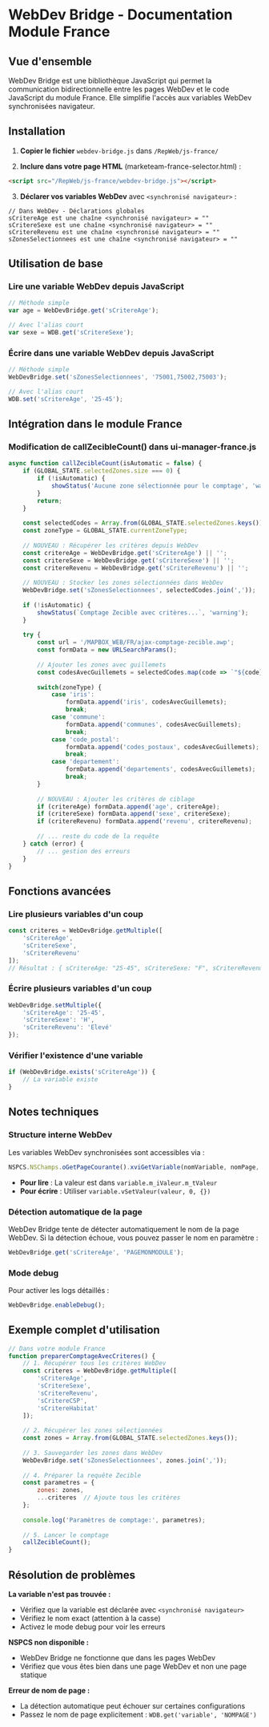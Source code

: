# WebDev Bridge - Documentation Module France

## Vue d'ensemble

WebDev Bridge est une bibliothèque JavaScript qui permet la communication bidirectionnelle entre les pages WebDev et le code JavaScript du module France. Elle simplifie l'accès aux variables WebDev synchronisées navigateur.

## Installation

1. **Copier le fichier** `webdev-bridge.js` dans `/RepWeb/js-france/`

2. **Inclure dans votre page HTML** (marketeam-france-selector.html) :
```html
<script src="/RepWeb/js-france/webdev-bridge.js"></script>
```

3. **Déclarer vos variables WebDev** avec `<synchronisé navigateur>` :
```
// Dans WebDev - Déclarations globales
sCritereAge est une chaîne <synchronisé navigateur> = ""
sCritereSexe est une chaîne <synchronisé navigateur> = ""
sCritereRevenu est une chaîne <synchronisé navigateur> = ""
sZonesSelectionnees est une chaîne <synchronisé navigateur> = ""
```

## Utilisation de base

### Lire une variable WebDev depuis JavaScript
```javascript
// Méthode simple
var age = WebDevBridge.get('sCritereAge');

// Avec l'alias court
var sexe = WDB.get('sCritereSexe');
```

### Écrire dans une variable WebDev depuis JavaScript
```javascript
// Méthode simple
WebDevBridge.set('sZonesSelectionnees', '75001,75002,75003');

// Avec l'alias court
WDB.set('sCritereAge', '25-45');
```

## Intégration dans le module France

### Modification de callZecibleCount() dans ui-manager-france.js

```javascript
async function callZecibleCount(isAutomatic = false) {
    if (GLOBAL_STATE.selectedZones.size === 0) {
        if (!isAutomatic) {
            showStatus('Aucune zone sélectionnée pour le comptage', 'warning');
        }
        return;
    }
    
    const selectedCodes = Array.from(GLOBAL_STATE.selectedZones.keys());
    const zoneType = GLOBAL_STATE.currentZoneType;
    
    // NOUVEAU : Récupérer les critères depuis WebDev
    const critereAge = WebDevBridge.get('sCritereAge') || '';
    const critereSexe = WebDevBridge.get('sCritereSexe') || '';
    const critereRevenu = WebDevBridge.get('sCritereRevenu') || '';
    
    // NOUVEAU : Stocker les zones sélectionnées dans WebDev
    WebDevBridge.set('sZonesSelectionnees', selectedCodes.join(','));
    
    if (!isAutomatic) {
        showStatus(`Comptage Zecible avec critères...`, 'warning');
    }
    
    try {
        const url = '/MAPBOX_WEB/FR/ajax-comptage-zecible.awp';
        const formData = new URLSearchParams();
        
        // Ajouter les zones avec guillemets
        const codesAvecGuillemets = selectedCodes.map(code => `"${code}"`).join(',');
        
        switch(zoneType) {
            case 'iris':
                formData.append('iris', codesAvecGuillemets);
                break;
            case 'commune':
                formData.append('communes', codesAvecGuillemets);
                break;
            case 'code_postal':
                formData.append('codes_postaux', codesAvecGuillemets);
                break;
            case 'departement':
                formData.append('departements', codesAvecGuillemets);
                break;
        }
        
        // NOUVEAU : Ajouter les critères de ciblage
        if (critereAge) formData.append('age', critereAge);
        if (critereSexe) formData.append('sexe', critereSexe);
        if (critereRevenu) formData.append('revenu', critereRevenu);
        
        // ... reste du code de la requête
    } catch (error) {
        // ... gestion des erreurs
    }
}
```

## Fonctions avancées

### Lire plusieurs variables d'un coup
```javascript
const criteres = WebDevBridge.getMultiple([
    'sCritereAge',
    'sCritereSexe',
    'sCritereRevenu'
]);
// Résultat : { sCritereAge: "25-45", sCritereSexe: "F", sCritereRevenu: "Moyen" }
```

### Écrire plusieurs variables d'un coup
```javascript
WebDevBridge.setMultiple({
    'sCritereAge': '25-45',
    'sCritereSexe': 'H',
    'sCritereRevenu': 'Elevé'
});
```

### Vérifier l'existence d'une variable
```javascript
if (WebDevBridge.exists('sCritereAge')) {
    // La variable existe
}
```

## Notes techniques

### Structure interne WebDev
Les variables WebDev synchronisées sont accessibles via :
```javascript
NSPCS.NSChamps.oGetPageCourante().xviGetVariable(nomVariable, nomPage, 1)
```

- **Pour lire** : La valeur est dans `variable.m_iValeur.m_tValeur`
- **Pour écrire** : Utiliser `variable.vSetValeur(valeur, 0, {})`

### Détection automatique de la page
WebDev Bridge tente de détecter automatiquement le nom de la page WebDev. Si la détection échoue, vous pouvez passer le nom en paramètre :
```javascript
WebDevBridge.get('sCritereAge', 'PAGEMONMODULE');
```

### Mode debug
Pour activer les logs détaillés :
```javascript
WebDevBridge.enableDebug();
```

## Exemple complet d'utilisation

```javascript
// Dans votre module France
function preparerComptageAvecCriteres() {
    // 1. Récupérer tous les critères WebDev
    const criteres = WebDevBridge.getMultiple([
        'sCritereAge',
        'sCritereSexe', 
        'sCritereRevenu',
        'sCritereCSP',
        'sCritereHabitat'
    ]);
    
    // 2. Récupérer les zones sélectionnées
    const zones = Array.from(GLOBAL_STATE.selectedZones.keys());
    
    // 3. Sauvegarder les zones dans WebDev
    WebDevBridge.set('sZonesSelectionnees', zones.join(','));
    
    // 4. Préparer la requête Zecible
    const parametres = {
        zones: zones,
        ...criteres  // Ajoute tous les critères
    };
    
    console.log('Paramètres de comptage:', parametres);
    
    // 5. Lancer le comptage
    callZecibleCount();
}
```

## Résolution de problèmes

**La variable n'est pas trouvée :**
- Vérifiez que la variable est déclarée avec `<synchronisé navigateur>`
- Vérifiez le nom exact (attention à la casse)
- Activez le mode debug pour voir les erreurs

**NSPCS non disponible :**
- WebDev Bridge ne fonctionne que dans les pages WebDev
- Vérifiez que vous êtes bien dans une page WebDev et non une page statique

**Erreur de nom de page :**
- La détection automatique peut échouer sur certaines configurations
- Passez le nom de page explicitement : `WDB.get('variable', 'NOMPAGE')`